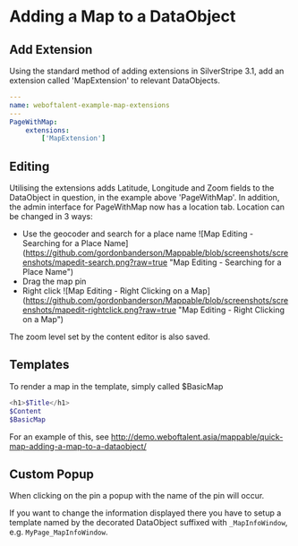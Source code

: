 # Adding a Map to a DataObject
## Add Extension
Using the standard method of adding extensions in SilverStripe 3.1, add an extension called
'MapExtension' to relevant DataObjects.

```yml
---
name: weboftalent-example-map-extensions
---
PageWithMap:
	extensions:
		['MapExtension']
```

## Editing
Utilising the extensions adds Latitude, Longitude and Zoom fields to the DataObject in question,
in the example above 'PageWithMap'.  In addition, the admin interface for PageWithMap now has a 
location tab.  Location can be changed in 3 ways:
* Use the geocoder and search for a place name
![Map Editing - Searching for a Place Name]
(https://github.com/gordonbanderson/Mappable/blob/screenshots/screenshots/mapedit-search.png?raw=true
"Map Editing - Searching for a Place Name")
* Drag the map pin
* Right click ![Map Editing - Right Clicking on a Map]
(https://github.com/gordonbanderson/Mappable/blob/screenshots/screenshots/mapedit-rightclick.png?raw=true
"Map Editing - Right Clicking on a Map")

The zoom level set by the content editor is also saved.

## Templates
To render a map in the template, simply called $BasicMap

```php
<h1>$Title</h1>
$Content
$BasicMap
```

For an example of this, 
see http://demo.weboftalent.asia/mappable/quick-map-adding-a-map-to-a-dataobject/

## Custom Popup
When clicking on the pin a popup with the name of the pin will occur.

If you want to change the information displayed there you have to setup a template named by the
decorated DataObject suffixed with `_MapInfoWindow`, e.g. `MyPage_MapInfoWindow`.
